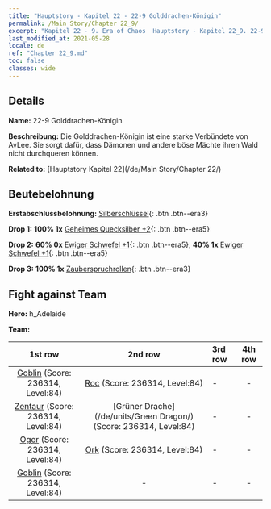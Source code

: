 ```yaml
---
title: "Hauptstory - Kapitel 22 - 22-9 Golddrachen-Königin"
permalink: /Main Story/Chapter 22_9/
excerpt: "Kapitel 22 - 9. Era of Chaos  Hauptstory - Kapitel 22_9. 22-9 Golddrachen-Königin"
last_modified_at: 2021-05-28
locale: de
ref: "Chapter 22_9.md"
toc: false
classes: wide
---
```


## Details

 **Name:** 22-9 Golddrachen-Königin

 **Beschreibung:** Die Golddrachen-Königin ist eine starke Verbündete von AvLee. Sie sorgt dafür, dass Dämonen und andere böse Mächte ihren Wald nicht durchqueren können.

 **Related to:** [Hauptstory Kapitel 22](/de/Main Story/Chapter 22/)

## Beutebelohnung

 **Erstabschlussbelohnung:** [Silberschlüssel](/ItemsDE/con_693/){: .btn .btn--era3}

 **Drop 1:** **100% 1x** [Geheimes Quecksilber +2](/ItemsDE/mat_77/){: .btn .btn--era5}

 **Drop 2:** **60% 0x** [Ewiger Schwefel +1](/ItemsDE/mat_71/){: .btn .btn--era5}, **40% 1x** [Ewiger Schwefel +1](/ItemsDE/mat_71/){: .btn .btn--era5}

 **Drop 3:** **100% 1x** [Zauberspruchrollen](/ItemsDE/con_694/){: .btn .btn--era3}


## Fight against Team
 **Hero:** h_Adelaide

 **Team:**


  | 1st row | 2nd row | 3rd row | 4th row |
  |:----:|:----:|:----|:----:|
  | [Goblin](/de/units/Goblin/) (Score: 236314, Level:84)  | [Roc](/de/units/Roc/) (Score: 236314, Level:84)  | - | - |
  | [Zentaur](/de/units/Centaur/) (Score: 236314, Level:84)  | [Grüner Drache](/de/units/Green Dragon/) (Score: 236314, Level:84)  | - | - |
  | [Oger](/de/units/Ogre/) (Score: 236314, Level:84)  | [Ork](/de/units/Orc/) (Score: 236314, Level:84)  | - | - |
  | [Goblin](/de/units/Goblin/) (Score: 236314, Level:84)  | - | - | - |


